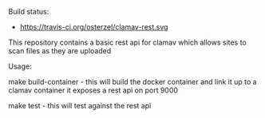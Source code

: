 Build status:
- https://travis-ci.org/osterzel/clamav-rest.svg

This repository contains a basic rest api for clamav which allows sites to scan files as they are uploaded

Usage:

make build-container - this will build the docker container and link it up to a clamav container
                       it exposes a rest api on port 9000

make test - this will test against the rest api

